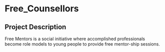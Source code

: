# Free_Counsellors

## Project Description
Free Mentors is a social initiative where accomplished professionals become role models to young people to provide free mentor-ship sessions.